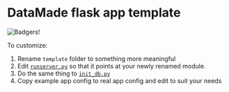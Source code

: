 # DataMade flask app template

![Badgers!](https://api.travis-ci.org/datamade/flask_app_template.svg?branch=master)

To customize:

1. Rename ``template`` folder to something more meaningful
2. Edit
[``runserver.py``](https://github.com/datamade/flask-app-template/blob/master/runserver.py#L1)
so that it points at your newly renamed module.
3. Do the same thing to [``init_db.py``](https://github.com/datamade/flask-app-template/blob/master/init_db.py#L1)
4. Copy example app config to real app config and edit to suit your needs

